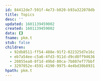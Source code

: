 ```yaml
---
id: 84412de7-591f-4e73-b020-b93a322078db
title: Topics
desc: ''
updated: 1601139459002
created: 1601139459002
data: {}
fname: pkm.t
stub: false
children:
  - 92db8511-ff54-488e-91f2-022325d7e16c
  - eb7a54ee-c5a6-4fd3-911d-d9cd8ff94636
  - 20855ea8-0f1d-49bd-80ca-7b807ef77bbf
  - 3297052e-4591-4190-9975-4e4bd30b8931
hpath: pkm.t
---
```


